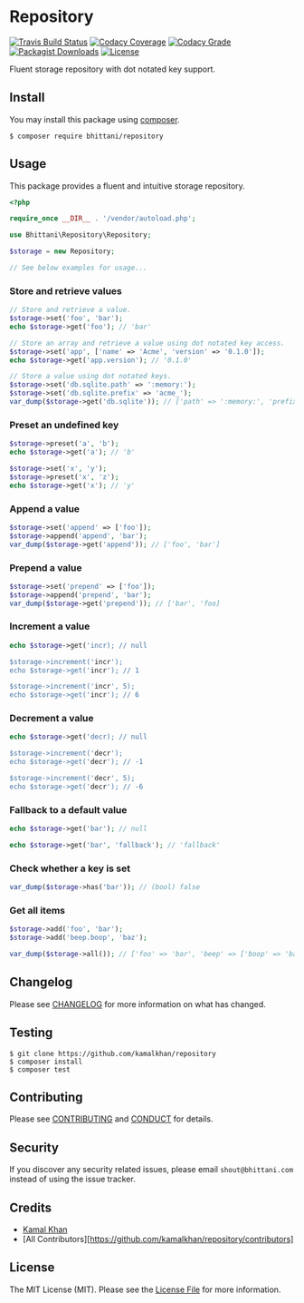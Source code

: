# Repository

[![Travis Build Status][icon-status]][link-status]
[![Codacy Coverage][icon-coverage]][link-coverage]
[![Codacy Grade][icon-grade]][link-grade]
[![Packagist Downloads][icon-downloads]][link-downloads]
[![License][icon-license]](LICENSE.md)

Fluent storage repository with dot notated key support.

## Install

You may install this package using [composer][link-composer].

```shell
$ composer require bhittani/repository
```

## Usage

This package provides a fluent and intuitive storage repository.

```php
<?php

require_once __DIR__ . '/vendor/autoload.php';

use Bhittani\Repository\Repository;

$storage = new Repository;

// See below examples for usage...
```

### Store and retrieve values

```php
// Store and retrieve a value.
$storage->set('foo', 'bar');
echo $storage->get('foo'); // 'bar'

// Store an array and retrieve a value using dot notated key access.
$storage->set('app', ['name' => 'Acme', 'version' => '0.1.0']);
echo $storage->get('app.version'); // '0.1.0'

// Store a value using dot notated keys.
$storage->set('db.sqlite.path' => ':memory:');
$storage->set('db.sqlite.prefix' => 'acme_');
var_dump($storage->get('db.sqlite')); // ['path' => ':memory:', 'prefix' => 'acme_']
```

### Preset an undefined key

```php
$storage->preset('a', 'b');
echo $storage->get('a'); // 'b'

$storage->set('x', 'y');
$storage->preset('x', 'z');
echo $storage->get('x'); // 'y'
```

### Append a value

```php
$storage->set('append' => ['foo']);
$storage->append('append', 'bar');
var_dump($storage->get('append')); // ['foo', 'bar']
```

### Prepend a value

```php
$storage->set('prepend' => ['foo']);
$storage->append('prepend', 'bar');
var_dump($storage->get('prepend')); // ['bar', 'foo]
```

### Increment a value

```php
echo $storage->get('incr); // null

$storage->increment('incr');
echo $storage->get('incr'); // 1

$storage->increment('incr', 5);
echo $storage->get('incr'); // 6
```

### Decrement a value

```php
echo $storage->get('decr); // null

$storage->increment('decr');
echo $storage->get('decr'); // -1

$storage->increment('decr', 5);
echo $storage->get('decr'); // -6
```

### Fallback to a default value

```php
echo $storage->get('bar'); // null

echo $storage->get('bar', 'fallback'); // 'fallback'
```

### Check whether a key is set

```php
var_dump($storage->has('bar')); // (bool) false
```

### Get all items

```php
$storage->add('foo', 'bar');
$storage->add('beep.boop', 'baz');

var_dump($storage->all()); // ['foo' => 'bar', 'beep' => ['boop' => 'baz']]
```

## Changelog

Please see [CHANGELOG](CHANGELOG.md) for more information on what has changed.

## Testing

```shell
$ git clone https://github.com/kamalkhan/repository
$ composer install
$ composer test
```

## Contributing

Please see [CONTRIBUTING](.github/CONTRIBUTING.md) and [CONDUCT](.github/CONDUCT.md) for details.

## Security

If you discover any security related issues, please email `shout@bhittani.com` instead of using the issue tracker.

## Credits

- [Kamal Khan](http://bhittani.com)
- [All Contributors][https://github.com/kamalkhan/repository/contributors]

## License

The MIT License (MIT). Please see the [License File](LICENSE.md) for more information.

<!--Status-->
[icon-status]: https://img.shields.io/travis/kamalkhan/repository.svg?style=flat-square
[link-status]: https://travis-ci.org/kamalkhan/repository
<!--Coverage-->
[icon-coverage]: https://api.codacy.com/project/badge/Coverage/<key>
[link-coverage]: https://www.codacy.com/app/kamalkhan/repository
<!--Grade-->
[icon-grade]: https://api.codacy.com/project/badge/Grade/<key>
[link-grade]: https://www.codacy.com/app/kamalkhan/repository
<!--Downloads-->
[icon-downloads]: https://img.shields.io/packagist/dt/bhittani/repository.svg?style=flat-square
[link-downloads]: https://packagist.org/packages/bhittani/repository
<!--License-->
[icon-license]: https://img.shields.io/badge/license-MIT-brightgreen.svg?style=flat-square
<!--composer-->
[link-composer]: https://getcomposer.org
